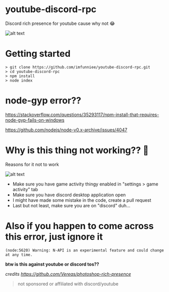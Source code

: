 # youtube-discord-rpc
Discord rich presence for youtube cause why not 😂

![alt text](https://i.imgur.com/drspFFT.png)

# Getting started
``` 
> git clone https://github.com/imfunniee/youtube-discord-rpc.git
> cd youtube-discord-rpc
> npm install
> node index
```

# node-gyp error??

https://stackoverflow.com/questions/35293117/npm-install-that-requires-node-gyp-fails-on-windows

https://github.com/nodejs/node-v0.x-archive/issues/4047

# Why is this thing not working?? 🤔
Reasons for it not to work

![alt text](https://i.imgur.com/gKCMmy4.png)
- Make sure you have game activity thingy enabled in "settings > game activity" tab
- Make sure you have discord desktop application open
- I might have made some mistake in the code, create a pull request
- Last but not least, make sure you are on "discord" duh...


# Also if you happen to come across this error, just ignore it
```(node:5620) Warning: N-API is an experimental feature and could change at any time.```

**btw is this against youtube or discord tos??**

*credits https://github.com/Vereas/photoshop-rich-presence*

> not sponsored or affiliated with discord/youtube
